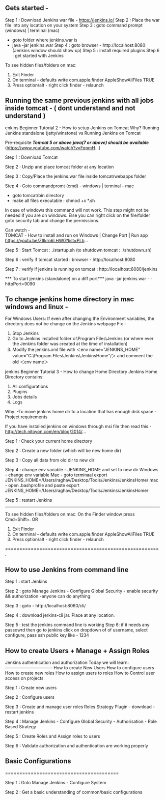 ## Gets started -
Step 1 : Download Jenkins war file - https://jenkins.io/
Step 2 : Place the war file into any location on your system
Step 3 : goto command prompt (windows) | terminal (mac)
   - goto folder where jenkins.war is
   - java -jar jenkins.war
Step 4 : goto browser - http://localhost:8080 (Jenkins window should show up)
Step 5 : install required plugins
Step 6 : get started with Jenkins 

To see hidden files/folders on mac:
1. Exit Finder
2. On terminal - defaults write com.apple.finder AppleShowAllFiles TRUE
3. Press option/alt - right click finder - relaunch

## Running the same previous jenkins with all jobs inside tomcat - ( dont understand and not understand )
enkins Beginner Tutorial 2 - How to setup Jenkins on Tomcat
Why?
Running Jenkins standalone (jetty/winstone) vs Running Jenkins on Tomcat

Pre-requisite
***Tomcat 5 or above***
***java(7 or above) should be available***
(https://www.youtube.com/watch?v=FqpmH...)

Step 1 : Download Tomcat 

Step 2 : Unzip and place tomcat folder at any location

Step 3 : Copy/Place the jenkins.war file inside tomcat/webapps folder

Step 4 : Goto commandpromt (cmd) - windows  |  terminal - mac
  - goto tomcat/bin directory
  - make all files executable : chmod +x *.sh

In case of windows this command will not work. This step might not be needed if you are on windows. Else you can right click on the file/folder goto security tab and change the permissions.

Can watch -   
TOMCAT - How to install and run on Windows | Change Port | Run app
https://youtu.be/ZIIkrn6LHW0?list=PLh...

Step 5 : Start Tomcat : ./startup.sh
  (to shutdown tomcat : ./shutdown.sh)

Step 6 : verify if tomcat started : browser - http://localhost:8080

Step 7 : verify if jenkins is running on tomcat : http://localhost:8080/jenkins

*** To start jenkins (standalone) on a diff port***
java -jar jenkins.war - - httpPort=9090

## To change jenkins home directory in mac windows and linux -

For Windows Users:
If even after changing the Environment variables, the directory does not be change on the  Jenkins webpage
Fix -
 1. Stop Jenkins
 2. Go to Jenkins installed folder c:\Program Files\Jenkins (or where ever the Jenkins folder was created at the time of installation) 
 3. Modify the jenkins.xml file with ＜env name="JENKINS_HOME" value="C:\Program Files\Jenkins\JenkinsHome"/＞
and comment the old ＜env name＞ 

jenkins Beginner Tutorial 3 - How to change Home Directory
Jenkins Home Directory contains:
1. All configurations
2. Plugins
3. Jobs details
4. Logs

Why:
-To move jenkins home dir to a location that has enough disk space
-Project requirements

If you have installed jenkins on windows through msi file then read this - http://tech.nitoyon.com/en/blog/2014/...

Step 1 : Check your current home directory

Step 2 : Create a new folder (which will be new home dir)

Step 3 : Copy all data from old dir to new dir

Step 4 : change env variable - JENKINS_HOME and set to new dir
    Windows - change env variable
   Mac - goto terminaal
 export JENKINS_HOME=/Users/raghav/Desktop/Tools/Jenkins/JenkinsHome/
 mac - open .bashprofile and paste export JENKINS_HOME=/Users/raghav/Desktop/Tools/Jenkins/JenkinsHome/

Step 5 : restart Jenkins

____________________________________________________________

To see hidden files/folders on mac:
On the Finder window press Cmd+Shift+.
OR
1. Exit Finder
2. On terminal - defaults write com.apple.finder AppleShowAllFiles TRUE
3. Press option/alt - right click finder - relaunch

====================================================== .
## How to use Jenkins from command line
Step 1 : start Jenkins

Step 2 : goto Manage Jenkins - Configure Global Security - enable security && authorization -anyone can do anything

Step 3 : goto - http://localhost:8080/cli/

Step 4 : download jerkins-cli jar. Place at any location.

Step 5 : test the jenkins command line is working
 Step 6:  if it needs any passowrd then go to jenkins click on dropdown of of username, select configure, pass ssh public key like - 1234
 
## How to create Users + Manage + Assign Roles
Jenkins authentication and authorization
Today we will learn:
———————————
How to create New Users
How to configure users
How to create new roles
How to assign users to roles
How to Control user access on projects


Step 1 : Create new users

Step 2 : Configure users

Step 3 : Create and manage user roles Roles Strategy Plugin - download - restart jenkins

Step 4 : Manage Jenkins - Configure Global Security - Authorisation - Role Based Strategy

Step 5 : Create Roles and Assign roles to users

Step 6 : Validate authorization and authentication are working properly

## Basic Configurations
========================================

Step 1 : Goto Manage Jenkins - Configure System

Step 2 : Get a basic understanding of common/basic configurations

